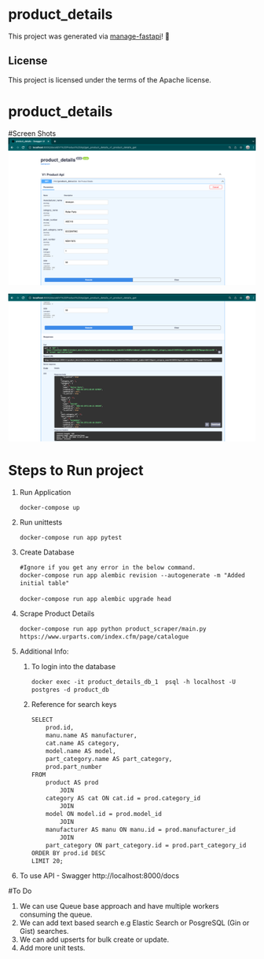 # product_details

This project was generated via [manage-fastapi](https://ycd.github.io/manage-fastapi/)! :tada:

## License

This project is licensed under the terms of the Apache license.
# product_details

#Screen Shots
![Alt text](https://github.com/ParvezMullah/product_details/blob/master/screenshots/1.png?raw=true "First Page - 1")


![Alt text](https://github.com/ParvezMullah/product_details/blob/master/screenshots/2.png?raw=true "First Page - 2")


# Steps to Run project
1. Run Application
    ```
    docker-compose up 
    ```

2. Run unittests
    ```
    docker-compose run app pytest
    ```

3. Create Database
    ```
    #Ignore if you get any error in the below command.
    docker-compose run app alembic revision --autogenerate -m "Added initial table"

    docker-compose run app alembic upgrade head
    ``` 

4. Scrape Product Details
    ```
    docker-compose run app python product_scraper/main.py https://www.urparts.com/index.cfm/page/catalogue
    ```


5. Additional Info:
    1.  To login into the database
        ``` 
        docker exec -it product_details_db_1  psql -h localhost -U postgres -d product_db
        ```
    2. Reference for search keys
        ```
        SELECT 
            prod.id,
            manu.name AS manufacturer,
            cat.name AS category,
            model.name AS model,
            part_category.name AS part_category,
            prod.part_number
        FROM
            product AS prod
                JOIN
            category AS cat ON cat.id = prod.category_id
                JOIN
            model ON model.id = prod.model_id
                JOIN
            manufacturer AS manu ON manu.id = prod.manufacturer_id
                JOIN
            part_category ON part_category.id = prod.part_category_id
        ORDER BY prod.id DESC
        LIMIT 20;
        ```

6.  To use API - Swagger
http://localhost:8000/docs


#To Do
1. We can use Queue base approach and have multiple workers consuming the queue.
2. We can add text based search e.g Elastic Search or PosgreSQL (Gin or Gist) searches.
3. We can add upserts for bulk create or update.
4. Add more unit tests.
